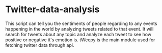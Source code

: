 # Twitter-data-analysis
This script can tell you the sentiments of people regarding to any events happening in the world by analyzing tweets related to that event. It will search for tweets about any topic and analyze each tweet to see how positive or negative it's emotion is. 
tWeepy is the main module used for fetching twitter data through api.
